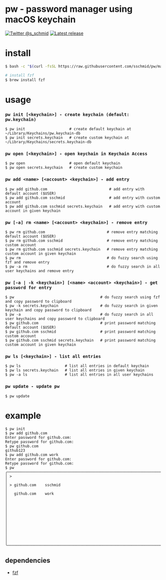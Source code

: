# pw - password manager using macOS keychain

[![Twitter @s_schmid](https://img.shields.io/badge/twitter-follow%20%40s__schmid-blue.svg)](https://twitter.com/intent/follow?original_referer=https%3A%2F%2Fgithub.com%2Fsschmid%pw&screen_name=s_schmid&tw_p=followbutton)
[![Latest release](https://img.shields.io/github/release/sschmid/pw.svg)](https://github.com/sschmid/pw/releases)

# install

```bash
$ bash -c "$(curl -fsSL https://raw.githubusercontent.com/sschmid/pw/main/install)"

# install fzf
$ brew install fzf
```

# usage

### `pw init [<keychain>] - create keychain (default: pw.keychain)`

```
$ pw init                    # create default keychain at ~/Library/Keychains/pw.keychain-db
$ pw init secrets.keychain   # create custom keychain at ~/Library/Keychains/secrets.keychain-db
```

### `pw open [<keychain>] - open keychain in Keychain Access`

```
$ pw open                    # open default keychain
$ pw open secrets.keychain   # create custom keychain
```

### `pw add <name> [<account> <keychain>] - add entry`

```
$ pw add github.com                            # add entry with default account ($USER)
$ pw add github.com sschmid                    # add entry with custom account
$ pw add github.com sschmid secrets.keychain   # add entry with custom account in given keychain
```

### `pw [-a] rm <name> [<account> <keychain>] - remove entry`

```
$ pw rm github.com                            # remove entry matching default account ($USER)
$ pw rm github.com sschmid                    # remove entry matching custom account
$ pw rm github.com sschmid secrets.keychain   # remove entry matching custom account in given keychain
$ pw rm                                       # do fuzzy search using fzf and remove entry
$ pw -a rm                                    # do fuzzy search in all user keychains and remove entry
```

### `pw [-a | -k <keychain>] [<name> <account> <keychain>] - get password for entry`

```
$ pw                                       # do fuzzy search using fzf and copy password to clipboard
$ pw -k secrets.keychain                   # do fuzzy search in given keychain and copy password to clipboard
$ pw -a                                    # do fuzzy search in all user keychains and copy password to clipboard
$ pw github.com                            # print password matching default account ($USER)
$ pw github.com sschmid                    # print password matching custom account
$ pw github.com sschmid secrets.keychain   # print password matching custom account in given keychain
```

### `pw ls [<keychain>] - list all entries`

```
$ pw ls                    # list all entries in default keychain
$ pw ls secrets.keychain   # list all entries in given keychain
$ pw -a ls                 # list all entries in all user keychains
```

### `pw update - update pw`

```
$ pw update
```

# example

```
$ pw init
$ pw add github.com
Enter password for github.com:
Retype password for github.com:
$ pw github.com
github123
$ pw add github.com work
Enter password for github.com:
Retype password for github.com:
$ pw
╭──────────────────────────────────────────────────────────────────────────────╮
│ >                                                                            │
│ > github.com    sschmid                                                      │
│   github.com    work                                                         │
│                                                                              │
│                                                                              │
│                                                                              │
│                                                                              │
│                                                                              │
╰──────────────────────────────────────────────────────────────────────────────╯
```

## dependencies
- [fzf](https://github.com/junegunn/fzf)
